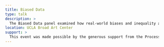 ```yaml
---
title: Biased Data
type: talk
description: >
  The Biased Data panel examined how real-world biases and inequality are replicated and systematically integrated into ”neutral” algorithms and databases. Featuring panelists Safiya Noble, Marika Cifor, and An Xiao Mina. Co-moderated by Casey Reas and Johanna Hedva of the Processing Foundation.
location: UCLA Broad Art Center
support: >
  This event was made possible by the generous support from the Processing Foundation, UCLA Graduate Students Association, and UCLA Design Media Arts. With special thanks to Brenda Williams and Sara Lee!
---
```

